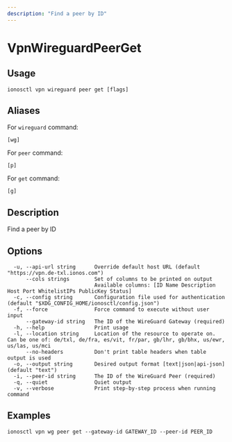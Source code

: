 ```yaml
---
description: "Find a peer by ID"
---
```


# VpnWireguardPeerGet

## Usage

```text
ionosctl vpn wireguard peer get [flags]
```

## Aliases

For `wireguard` command:

```text
[wg]
```

For `peer` command:

```text
[p]
```

For `get` command:

```text
[g]
```

## Description

Find a peer by ID

## Options

```text
  -u, --api-url string      Override default host URL (default "https://vpn.de-txl.ionos.com")
      --cols strings        Set of columns to be printed on output 
                            Available columns: [ID Name Description Host Port WhitelistIPs PublicKey Status]
  -c, --config string       Configuration file used for authentication (default "$XDG_CONFIG_HOME/ionosctl/config.json")
  -f, --force               Force command to execute without user input
      --gateway-id string   The ID of the WireGuard Gateway (required)
  -h, --help                Print usage
  -l, --location string     Location of the resource to operate on. Can be one of: de/txl, de/fra, es/vit, fr/par, gb/lhr, gb/bhx, us/ewr, us/las, us/mci
      --no-headers          Don't print table headers when table output is used
  -o, --output string       Desired output format [text|json|api-json] (default "text")
  -i, --peer-id string      The ID of the WireGuard Peer (required)
  -q, --quiet               Quiet output
  -v, --verbose             Print step-by-step process when running command
```

## Examples

```text
ionosctl vpn wg peer get --gateway-id GATEWAY_ID --peer-id PEER_ID 
```


